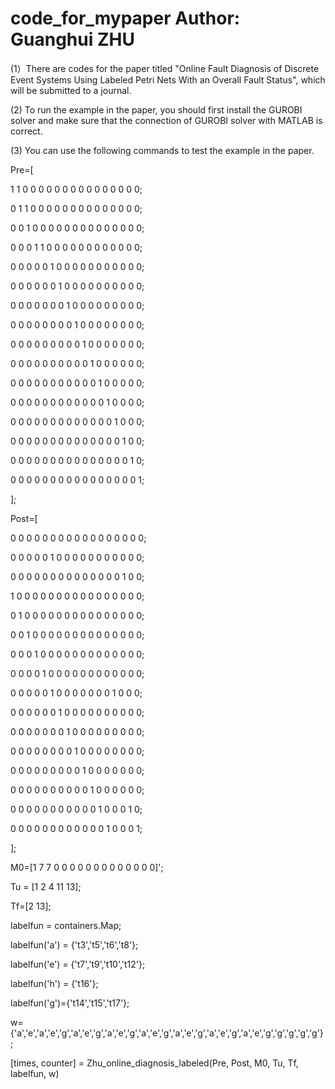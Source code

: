 # code_for_mypaper                                  Author: Guanghui ZHU
(1）There are codes for the paper titled "Online Fault Diagnosis of Discrete Event Systems Using Labeled Petri Nets With an Overall Fault Status", which will be submitted to a journal.

(2) To run the example in the paper, you should first install the GUROBI solver and make sure that the connection of GUROBI solver with MATLAB is correct.

(3) You can use the following commands to test the example in the paper.


Pre=[

1     1     0     0     0     0     0     0     0     0     0     0     0     0     0     0     0;

0     1     1     0     0     0     0     0     0     0     0     0     0     0     0     0     0;

0     0     1     0     0     0     0     0     0     0     0     0     0     0     0     0     0;

0     0     0     1     1     0     0     0     0     0     0     0     0     0     0     0     0;

0     0     0     0     0     1     0     0     0     0     0     0     0     0     0     0     0;

0     0     0     0     0     0     1     0     0     0     0     0     0     0     0     0     0;

0     0     0     0     0     0     0     1     0     0     0     0     0     0     0     0     0;

0     0     0     0     0     0     0     0     1     0     0     0     0     0     0     0     0;

0     0     0     0     0     0     0     0     0     1     0     0     0     0     0     0     0;

0     0     0     0     0     0     0     0     0     0     1     0     0     0     0     0     0;

0     0     0     0     0     0     0     0     0     0     0     1     0     0     0     0     0;

0     0     0     0     0     0     0     0     0     0     0     0     1     0     0     0     0;

0     0     0     0     0     0     0     0     0     0     0     0     0     1     0     0     0;

0     0     0     0     0     0     0     0     0     0     0     0     0     0     1     0     0;

0     0     0     0     0     0     0     0     0     0     0     0     0     0     0     1     0;

0     0     0     0     0     0     0     0     0     0     0     0     0     0     0     0     1;

];

Post=[

0     0     0     0     0     0     0     0     0     0     0     0     0     0     0     0     0;

0     0     0     0     0     1     0     0     0     0     0     0     0     0     0     0     0;

0     0     0     0     0     0     0     0     0     0     0     0     0     0     1     0     0;

1     0     0     0     0     0     0     0     0     0     0     0     0     0     0     0     0;

0     1     0     0     0     0     0     0     0     0     0     0     0     0     0     0     0;

0     0     1     0     0     0     0     0     0     0     0     0     0     0     0     0     0;

0     0     0     1     0     0     0     0     0     0     0     0     0     0     0     0     0;

0     0     0     0     1     0     0     0     0     0     0     0     0     0     0     0     0;

0     0     0     0     0     1     0     0     0     0     0     0     0     1     0     0     0;

0     0     0     0     0     0     1     0     0     0     0     0     0     0     0     0     0;

0     0     0     0     0     0     0     1     0     0     0     0     0     0     0     0     0;

0     0     0     0     0     0     0     0     1     0     0     0     0     0     0     0     0;

0     0     0     0     0     0     0     0     0     1     0     0     0     0     0     0     0;

0     0     0     0     0     0     0     0     0     0     1     0     0     0     0     0     0;

0     0     0     0     0     0     0     0     0     0     0     1     0     0     0     1     0;

0     0     0     0     0     0     0     0     0     0     0     0     1     0     0     0     1;

];

M0=[1     7     7     0     0     0     0     0     0     0     0     0     0     0     0     0]';

Tu = [1     2     4    11    13];

Tf=[2    13];

labelfun = containers.Map;

labelfun('a') = {'t3','t5','t6','t8'};

labelfun('e') = {'t7','t9','t10','t12'};

labelfun('h') = {'t16'};

labelfun('g')={'t14','t15','t17'};

w={'a','e','a','e','g','a','e','g','a','e','g','a','e','g','a','e','g','a','e','g','a','e','g','g','g','g','g'};

[times, counter] = Zhu_online_diagnosis_labeled(Pre, Post, M0, Tu, Tf, labelfun, w)

